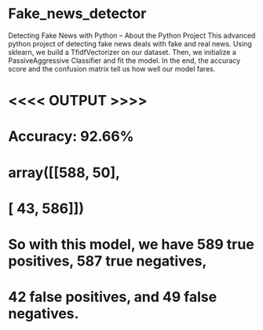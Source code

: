 # Fake_news_detector
Detecting Fake News with Python – About the Python Project This advanced python project of detecting fake news deals with fake and real news. Using sklearn, we build a TfidfVectorizer on our dataset. Then, we initialize a PassiveAggressive Classifier and fit the model. In the end, the accuracy score and the confusion matrix tell us how well our model fares.


# <<<< OUTPUT >>>>
# Accuracy: 92.66%
# array([[588,  50],
#        [ 43, 586]])

# So with this model, we have 589 true positives, 587 true negatives,
# 42 false positives, and 49 false negatives.
